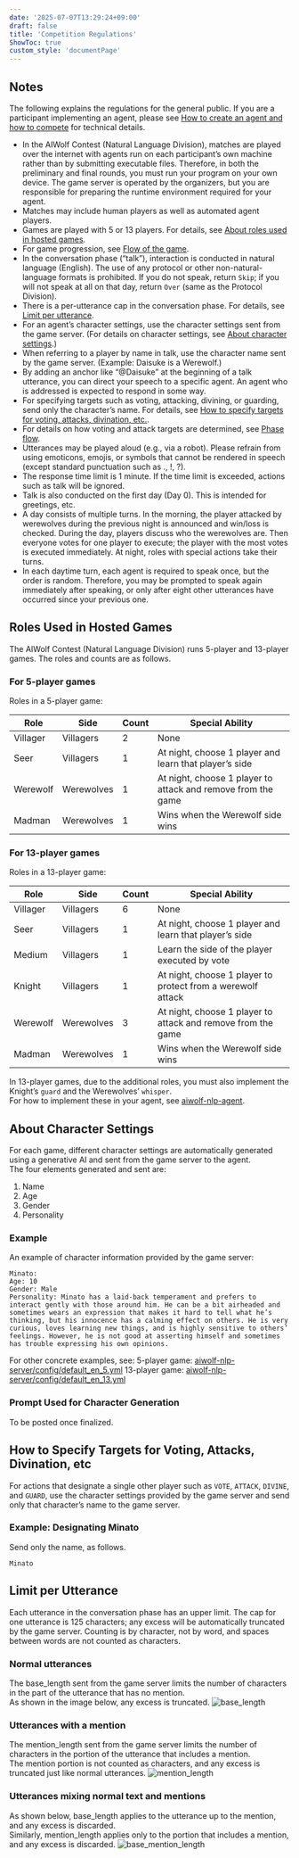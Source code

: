 ```yaml
---
date: '2025-07-07T13:29:24+09:00'
draft: false
title: 'Competition Regulations'
ShowToc: true
custom_style: 'documentPage'
---
```


## Notes

The following explains the regulations for the general public. If you are a participant implementing an agent, please see [How to create an agent and how to compete](/menu/INLG_2025/agent) for technical details.

- In the AIWolf Contest (Natural Language Division), matches are played over the internet with agents run on each participant’s own machine rather than by submitting executable files. Therefore, in both the preliminary and final rounds, you must run your program on your own device. The game server is operated by the organizers, but you are responsible for preparing the runtime environment required for your agent.
- Matches may include human players as well as automated agent players.
- Games are played with 5 or 13 players. For details, see [About roles used in hosted games](#roles-used-in-hosted-games).
- For game progression, see [Flow of the game](https://github.com/aiwolfdial/aiwolf-nlp-server/blob/main/doc/en/logic.md#Game-Flow).
- In the conversation phase (“talk”), interaction is conducted in natural language (English). The use of any protocol or other non-natural-language formats is prohibited. If you do not speak, return `Skip`; if you will not speak at all on that day, return `Over` (same as the Protocol Division).
- There is a per-utterance cap in the conversation phase. For details, see [Limit per utterance](#limit-per-utterance).
- For an agent’s character settings, use the character settings sent from the game server. (For details on character settings, see [About character settings](#about-character-settings).)
- When referring to a player by name in talk, use the character name sent by the game server. (Example: Daisuke is a Werewolf.)
- By adding an anchor like “@Daisuke” at the beginning of a talk utterance, you can direct your speech to a specific agent. An agent who is addressed is expected to respond in some way.
- For specifying targets such as voting, attacking, divining, or guarding, send only the character’s name. For details, see [How to specify targets for voting, attacks, divination, etc.](#how-to-specify-targets-for-voting-attacks-divination-etc).
- For details on how voting and attack targets are determined, see [Phase flow](https://github.com/aiwolfdial/aiwolf-nlp-server/blob/main/doc/en/logic.md#About-Phases).
- Utterances may be played aloud (e.g., via a robot). Please refrain from using emoticons, emojis, or symbols that cannot be rendered in speech (except standard punctuation such as ., !, ?).
- The response time limit is 1 minute. If the time limit is exceeded, actions such as talk will be ignored.
- Talk is also conducted on the first day (Day 0). This is intended for greetings, etc.
- A day consists of multiple turns. In the morning, the player attacked by werewolves during the previous night is announced and win/loss is checked. During the day, players discuss who the werewolves are. Then everyone votes for one player to execute; the player with the most votes is executed immediately. At night, roles with special actions take their turns.
- In each daytime turn, each agent is required to speak once, but the order is random. Therefore, you may be prompted to speak again immediately after speaking, or only after eight other utterances have occurred since your previous one.

## Roles Used in Hosted Games

The AIWolf Contest (Natural Language Division) runs 5-player and 13-player games. The roles and counts are as follows.

### For 5-player games

Roles in a 5-player game:

| Role    | Side      | Count | Special Ability                                                                 |
| ------- | --------- | ----- | ------------------------------------------------------------------------------- |
| Villager | Villagers | 2     | None                                                                            |
| Seer    | Villagers | 1     | At night, choose 1 player and learn that player’s side                          |
| Werewolf | Werewolves | 1   | At night, choose 1 player to attack and remove from the game                    |
| Madman  | Werewolves | 1    | Wins when the Werewolf side wins                                                |

### For 13-player games

Roles in a 13-player game:

| Role     | Side       | Count | Special Ability                                                                 |
| -------- | ---------- | ----- | -------------------------------------------------------------------------------- |
| Villager | Villagers  | 6     | None                                                                             |
| Seer     | Villagers  | 1     | At night, choose 1 player and learn that player’s side                           |
| Medium   | Villagers  | 1     | Learn the side of the player executed by vote                                    |
| Knight   | Villagers  | 1     | At night, choose 1 player to protect from a werewolf attack                      |
| Werewolf | Werewolves | 3     | At night, choose 1 player to attack and remove from the game                     |
| Madman   | Werewolves | 1     | Wins when the Werewolf side wins                                                 |

In 13-player games, due to the additional roles, you must also implement the Knight’s `guard` and the Werewolves’ `whisper`.\
For how to implement these in your agent, see [aiwolf-nlp-agent](https://github.com/aiwolfdial/aiwolf-nlp-agent/blob/main/README.en.md#how-to-customize-agents).

## About Character Settings

For each game, different character settings are automatically generated using a generative AI and sent from the game server to the agent.\
The four elements generated and sent are:

1. Name
1. Age
1. Gender
1. Personality

### Example

An example of character information provided by the game server:

```text
Minato:
Age: 10
Gender: Male
Personality: Minato has a laid-back temperament and prefers to interact gently with those around him. He can be a bit airheaded and sometimes wears an expression that makes it hard to tell what he’s thinking, but his innocence has a calming effect on others. He is very curious, loves learning new things, and is highly sensitive to others’ feelings. However, he is not good at asserting himself and sometimes has trouble expressing his own opinions.
```

For other concrete examples, see:
5-player game: [aiwolf-nlp-server/config/default_en_5.yml](https://github.com/aiwolfdial/aiwolf-nlp-server/blob/main/config/default_en_5.yml#L16)
13-player game: [aiwolf-nlp-server/config/default_en_13.yml](https://github.com/aiwolfdial/aiwolf-nlp-server/blob/main/config/default_en_13.yml#L16)

### Prompt Used for Character Generation

To be posted once finalized.

## How to Specify Targets for Voting, Attacks, Divination, etc

For actions that designate a single other player such as `VOTE`, `ATTACK`, `DIVINE`, and `GUARD`, use the character settings provided by the game server and send only that character’s name to the game server.

### Example: Designating Minato

Send only the name, as follows.

```text
Minato
```

## Limit per Utterance

Each utterance in the conversation phase has an upper limit. The cap for one utterance is 125 characters; any excess will be automatically truncated by the game server. Counting is by character, not by word, and spaces between words are not counted as characters.

### Normal utterances

The base_length sent from the game server limits the number of characters in the part of the utterance that has no mention.\
As shown in the image below, any excess is truncated.
![base_length](https://aiwolfdial.github.io/aiwolf-nlp/images/en/base_length.png#center)

### Utterances with a mention

The mention_length sent from the game server limits the number of characters in the portion of the utterance that includes a mention.\
The mention portion is not counted as characters, and any excess is truncated just like normal utterances.
![mention_length](https://aiwolfdial.github.io/aiwolf-nlp/images/en/mention_length.png#center)

### Utterances mixing normal text and mentions

As shown below, base_length applies to the utterance up to the mention, and any excess is discarded.\
Similarly, mention_length applies only to the portion that includes a mention, and any excess is discarded.
![base_mention_length](https://aiwolfdial.github.io/aiwolf-nlp/images/en/base_mention_length.png#center)
